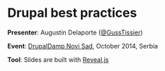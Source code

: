 Drupal best practices
=====================

**Presenter**: Augustin Delaporte ([@GussTissier](https://twitter.com/GussTissier))

**Event**: [DrupalDamp Novi Sad](http://drupalcamp.rs/), October 2014, Serbia

**Tool**: Slides are built with [Reveal.js](http://lab.hakim.se/reveal-js/#/)
